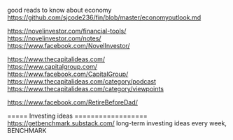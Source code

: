 
good reads to know  about economy     
https://github.com/sjcode236/fin/blob/master/economyoutlook.md    








https://novelinvestor.com/financial-tools/     
https://novelinvestor.com/notes/     
https://www.facebook.com/NovelInvestor/        


https://www.thecapitalideas.com/    
https://www.capitalgroup.com/     
https://www.facebook.com/CapitalGroup/     
https://www.thecapitalideas.com/category/podcast     
https://www.thecapitalideas.com/category/viewpoints     

   

https://www.facebook.com/RetireBeforeDad/     


===== Investing ideas ==================     
https://getbenchmark.substack.com/    long-term investing ideas every week, BENCHMARK    
